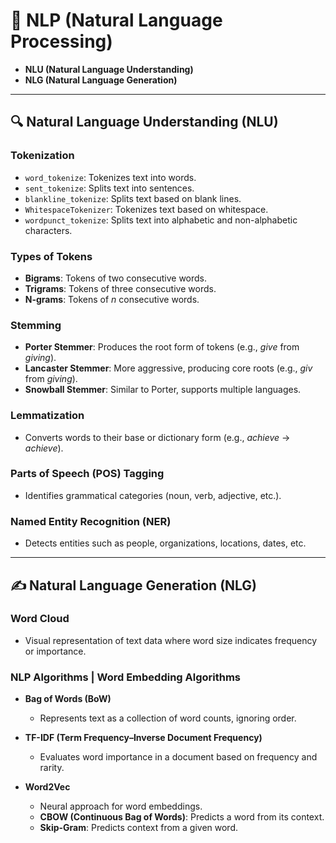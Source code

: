 # 🧠 NLP (Natural Language Processing)

- **NLU (Natural Language Understanding)**
- **NLG (Natural Language Generation)**

---

## 🔍 Natural Language Understanding (NLU)

### Tokenization
- `word_tokenize`: Tokenizes text into words.
- `sent_tokenize`: Splits text into sentences.
- `blankline_tokenize`: Splits text based on blank lines.
- `WhitespaceTokenizer`: Tokenizes text based on whitespace.
- `wordpunct_tokenize`: Splits text into alphabetic and non-alphabetic characters.

### Types of Tokens
- **Bigrams**: Tokens of two consecutive words.
- **Trigrams**: Tokens of three consecutive words.
- **N-grams**: Tokens of *n* consecutive words.

### Stemming
- **Porter Stemmer**: Produces the root form of tokens (e.g., *give* from *giving*).
- **Lancaster Stemmer**: More aggressive, producing core roots (e.g., *giv* from *giving*).
- **Snowball Stemmer**: Similar to Porter, supports multiple languages.

### Lemmatization
- Converts words to their base or dictionary form (e.g., *achieve* → *achieve*).

### Parts of Speech (POS) Tagging
- Identifies grammatical categories (noun, verb, adjective, etc.).

### Named Entity Recognition (NER)
- Detects entities such as people, organizations, locations, dates, etc.

---

## ✍️ Natural Language Generation (NLG)

### Word Cloud
- Visual representation of text data where word size indicates frequency or importance.

### NLP Algorithms | Word Embedding Algorithms

- **Bag of Words (BoW)**
  - Represents text as a collection of word counts, ignoring order.

- **TF-IDF (Term Frequency–Inverse Document Frequency)**
  - Evaluates word importance in a document based on frequency and rarity.

- **Word2Vec**
  - Neural approach for word embeddings.
  - **CBOW (Continuous Bag of Words)**: Predicts a word from its context.
  - **Skip-Gram**: Predicts context from a given word.
